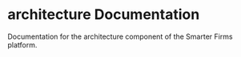 # architecture Documentation

Documentation for the architecture component of the Smarter Firms platform.

